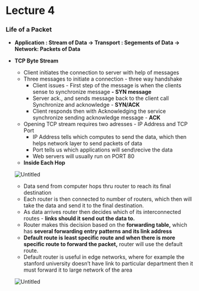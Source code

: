 # Lecture 4

### Life of a Packet

- **Application : Stream of Data  → Transport : Segements of Data → Network: Packets of Data**
- **TCP Byte Stream**
    - Client initiates the connection to server with help of messages
    - Three messages to initiate a connection - three way handshake
        - Client issues  - First step of the message is when the clients sense to synchronize message **- SYN message**
        - Server ack., and sends message back to the client call Synchronize and acknowledge - **SYN/ACK**
        - Client responds then with Acknowledging the service synchronize sending acknowledge message - **ACK**
    - Opening TCP stream requires two adresses - IP Address and TCP Port
        - IP Address tells which computes to send the data, which then helps network layer to send packets of data
        - Port tells us which applications will send\recive the data
        - Web servers will usually run on PORT 80
    - **Inside Each Hop**
    
    ![Untitled](Lecture%204%2076bdf786c631448587801ee441691d80/Untitled.png)
    
    - Data send from computer hops thru router to reach its final destination
    - Each router is then connected to number of routers, which then will take the data and send it to the final destination.
    - As data arrives router then decides which of its interconnected routes - **links should it send out the data to.**
    - Router makes this decision based on the **forwarding table,**  which has **several forwarding entry patterns and its link address**
    - **Default route is least specific route and when there is more specific route to forward the packet,** router will use the default route.
    - Default router is useful in edge networks, where for example the stanford university doesn’t have link to particular department then it must forward it to large network of the area
    
    ![Untitled](Lecture%204%2076bdf786c631448587801ee441691d80/Untitled%201.png)